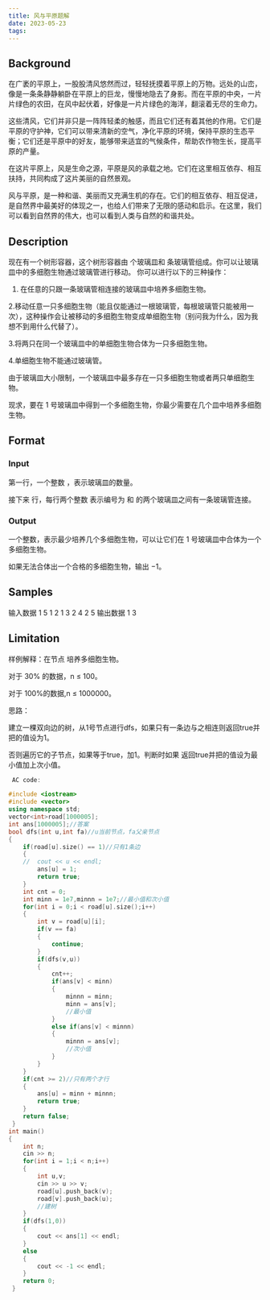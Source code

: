 ```yaml
---
title: 风与平原题解
date: 2023-05-23 
tags:
---
```

## Background
在广袤的平原上，一股股清风悠然而过，轻轻抚摸着平原上的万物。远处的山峦，像是一条条静静躺卧在平原上的巨龙，慢慢地隐去了身影。而在平原的中央，一片片绿色的农田，在风中起伏着，好像是一片片绿色的海洋，翻滚着无尽的生命力。

这些清风，它们并非只是一阵阵轻柔的触感，而且它们还有着其他的作用。它们是平原的守护神，它们可以带来清新的空气，净化平原的环境，保持平原的生态平衡；它们还是平原中的好友，能够带来适宜的气候条件，帮助农作物生长，提高平原的产量。

在这片平原上，风是生命之源，平原是风的承载之地。它们在这里相互依存、相互扶持，共同构成了这片美丽的自然景观。

风与平原，是一种和谐、美丽而又充满生机的存在。它们的相互依存、相互促进，是自然界中最美好的体现之一，也给人们带来了无限的感动和启示。在这里，我们可以看到自然界的伟大，也可以看到人类与自然的和谐共处。

## Description
现在有一个树形容器，这个树形容器由  个玻璃皿和  条玻璃管组成。你可以让玻璃皿中的多细胞生物通过玻璃管进行移动。 你可以进行以下的三种操作：

1. 在任意的只跟一条玻璃管相连接的玻璃皿中培养多细胞生物。

2.移动任意一只多细胞生物（能且仅能通过一根玻璃管，每根玻璃管只能被用一次），这种操作会让被移动的多细胞生物变成单细胞生物（别问我为什么，因为我想不到用什么代替了）。

3.将两只在同一个玻璃皿中的单细胞生物合体为一只多细胞生物。

4.单细胞生物不能通过玻璃管。

由于玻璃皿大小限制，一个玻璃皿中最多存在一只多细胞生物或者两只单细胞生物。

现求，要在 1 号玻璃皿中得到一个多细胞生物，你最少需要在几个皿中培养多细胞生物。

## Format
### Input
第一行，一个整数 ，表示玻璃皿的数量。

接下来  行，每行两个整数  表示编号为  和  的两个玻璃皿之间有一条玻璃管连接。

### Output
一个整数，表示最少培养几个多细胞生物，可以让它们在 1 号玻璃皿中合体为一个多细胞生物。

如果无法合体出一个合格的多细胞生物，输出 −1。

## Samples
输入数据 1
5
1 2
1 3
2 4
2 5
输出数据 1
3
## Limitation
样例解释：在节点 培养多细胞生物。

对于 30% 的数据，n ≤ 100。

对于 100%的数据,n ≤ 1000000。

 思路：

建立一棵双向边的树，从1号节点进行dfs，如果只有一条边与之相连则返回true并把的值设为1。

否则遍历它的子节点，如果等于true，加1。判断时如果 返回true并把的值设为最小值加上次小值。
```cpp
 AC code:

#include <iostream>
#include <vector>
using namespace std;
vector<int>road[1000005];
int ans[1000005];//答案
bool dfs(int u,int fa)//u当前节点，fa父亲节点
{
	if(road[u].size() == 1)//只有1条边
	{
	//	cout << u << endl;
		ans[u] = 1;
		return true;
	}
	int cnt = 0;
	int minn = 1e7,minnn = 1e7;//最小值和次小值
	for(int i = 0;i < road[u].size();i++)
	{
		int v = road[u][i];
		if(v == fa)
		{
			continue;
		}
		if(dfs(v,u))
		{
			cnt++;
			if(ans[v] < minn)
			{
				minnn = minn;
				minn = ans[v];
                //最小值
			}
			else if(ans[v] < minnn)
			{
				minnn = ans[v];
                //次小值
			}
		}
	}
	if(cnt >= 2)//只有两个才行
	{
		ans[u] = minn + minnn;
		return true;
	}
	return false;
 } 
int main()
{
	int n;
	cin >> n;
	for(int i = 1;i < n;i++)
	{
		int u,v;
		cin >> u >> v;
		road[u].push_back(v);
		road[v].push_back(u);
        //建树
	}
	if(dfs(1,0))
	{
		cout << ans[1] << endl;
	}
	else
	{
		cout << -1 << endl;
	}
	return 0;
 } 
 ```
